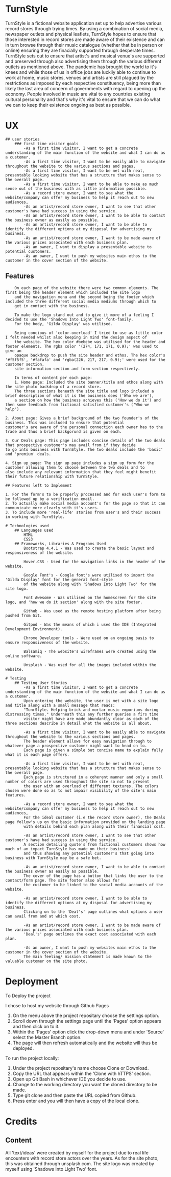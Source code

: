<h1 class="center">TurnStyle</h1>
TurnStyle is a fictional website application set up to help advertise various record stores through trying times. 
By using a combination of social media, newspaper outlets and physical leaflets, TurnStyle hopes to ensure that those interested
in record stores are made aware of their existence and can in turn browse through their music catalogue (whether that be in person or online) ensuring
they are finacially supported through desperate times. TurnStyle sets out to ensure that artist's and musical venue's are supported and preserved
through also advertising them through the various different outlets as mentioned above. The pandemic has brought the world to it's knees and while those 
of us in office jobs are luckily able to continue to work at home, music stores, venues and artists are still plagued by the restrictions as imposed by each respective
constituency, being more than likely the last area of concern of governments with regard to opening up the economy. People involved in music are vital to any countries existing
cultural personality and that's why it's vital to ensure that we can do what we can to keep their existence ongoing as best as possible.

# UX 
    ## user stories
        ### first time visitor goals
            -As a first time visitor, I want to get a concrete understanding of the main function of the website and what I can do as a customer.
            -As a first time visitor, I want to be easily able to navigate throughout the website to the various sections and pages.
            -As a first time visitor, I want to be met with neat, presentable looking website that has a structure that makes sense to the overall page.
            -As a first time visitor, I want to be able to make as much sense out of the business with as little information possible.
            -As a record store owner, I want to see what the website/company can offer my business to help it reach out to new audiences,
            -As an artist/record store owner, I want to see that other customer's have had success in using the service.
            -As an artist/record store owner, I want to be able to contact the business owner as easily as possible.
            -As an artist/record store owner, I want to be able to identify the different options at my disposal for advertising my business.
            -As an artist/record store owner, I want to be made aware of the various prices associated with each business plan.
            -As an owner, I want to display a presentable website to potential customers.
            -As an owner, I want to push my websites main ethos to the customer in the cover section of the website.
    
   ## Features
        On each page of the website there were two common elements. The first being the header element which included the site logo
        and the navigation menu and the second being the footer which included the three different social media mediums through which to 
        get in contact with the business.

        To make the logo stand out and to give it more of a feeling I decided to use the 'Shadows Into Light Two' font-family.
        For the body, 'Gilda Display' was utilised. 

        Being concious of 'color-overload' I tried to use as little color I felt needed whilst also keeping in mind the design aspect of
        the website. The hex color #bebebe was utilised for the header and footer elements. The rgba color '(274, 171, 171, 0.9);' was used to give an
        opaque backdrop to push the site header and ethos. The hex color's '#f5f5f5', '#fafafa' and 'rgba(226, 217, 217, 0.9);' were used for the customer section,
        site information section and form section respectively. 

        In terms of content per each page:
        1. Home page: Included the site banner/title and ethos along with the site photo backdrop of a record store.
        The three sections beneath the site title and logo included a brief description of what it is the business does ('Who we are'),
        a section on how the business achieves this ('How we do it') and then some feedback from fictional satisfied customer's ('Who we help').

    2. About page: Gives a brief background of the two founder's of the business. This was included to ensure that potential 
    customer's are aware of the personal connection each owner has to the trade and thus a brief backgorund is given on each.

    3. Our Deals page: This page includes concise details of the two deals that prospective customer's may avail from if they decide
    to go into business with TurnStyle. The two deals include the 'basic' and 'premium' deals.

    4. Sign up page: The sign up page includes a sign up form for the customer allowing them to choose between the two deals and to 
    also include any relevant information that they feel might benefit their future relationship with TurnStyle.

    ## Features left to Implement

    1. For the form's to be properly processed and for each user's form to be followed up by a verification email.
    2. To actually make social media account's for the page so that it can communicate more clearly with it's users.
    3. To include more 'real-life' stories from user's and their success in working with TurnStyle.

    # Technologies used
        ## Languages used
            HTML 
            CSS3
        ## Frameworks, Libraries & Programs Used
            Bootstrap 4.4.1 - Was used to create the basic layout and responsiveness of the website.
            
            Hover.CSS - Used for the navigation links in the header of the website.
            
            Google Font's - Google font's were utilised to import the 'Gilda Display' font for the general font-style 
            of the website along with 'Shadows Into Light Two' for the site logo.

            Font Awesome - Was utilised on the homescreen for the site logo, and 'how we do it section' along with the site footer.

            Github - Was used as the remote hosting platform after being pushed from Git.

            Gitpod - Was the means of which i used the IDE (Integrated Development Environment).

            Chrome Developer tools - Were used on an ongoing basis to ensure responsiveness of the website.

            Balsamiq - The website's wireframes were created using the online software.

            Unsplash - Was used for all the images included within the website.

    # Testing 
        ## Testing User Stories
            -As a first time visitor, I want to get a concrete understanding of the main function of the website and what I can do as a customer.
            Upon entering the website, the user is met with a site logo and title along with a small message that reads:
            "TunrStyle. Helping brick and mortar music emporiums during distressing times." Underneath this any further queries a firs time
            visitor might have are made abundantly clear as each of the three sections describe in detail what the website is all about.

            -As a first time visitor, I want to be easily able to navigate throughout the website to the various sections and pages.
            The header element allows for easy navigation through to whatever page a prospective customer might want to head on to.
            Each page is given a simple but concise name to explain fully what it is each page offers.

            -As a first time visitor, I want to be met with neat, presentable looking website that has a structure that makes sense to the overall page.
            Each page is structured in a coherent manner and only a small number of colors are used throughout the site so not to present
            the user with an overload of different textures. The colors chosen were done so as to not impair visibility of the site's main features.

            -As a record store owner, I want to see what the website/company can offer my business to help it reach out to new audiences,
            For the ideal customer (i.e the record store owner), the Deals page follow's up on the basic information provided on the landing page
            with details behind each plan along with their financial cost.

            -As an artist/record store owner, I want to see that other customer's have had success in using the service.
            A section detailing quote's from fictional customers shows how much of an impact TurnStyle has made on their business'
            and thus showing any potential customer's that going into business with TurnStyle may be a safe bet.

            -As an artist/record store owner, I want to be able to contact the business owner as easily as possible.
            The cover of the page has a button that links the user to the contact/form page. The site footer also allows for
            the customer to be linked to the social media accounts of the website.

            -As an artist/record store owner, I want to be able to identify the different options at my disposal for advertising my business.
            Clicking on to the 'Deal's' page outlines what options a user can avail from and at which cost.

            -As an artist/record store owner, I want to be made aware of the various prices associated with each business plan.
            'Deal's' page outlines the exact cost associated with each plan.

            -As an owner, I want to push my websites main ethos to the customer in the cover section of the website.
            The main feeling/ mission statement is made known to the valuable customer on the site photo.

# Deployment
To Deploy the project

I chose to host my website through Github Pages

1. On the menu above the project repositary choose the settings option.
2. Scroll down through the settings page until the 'Pages' option appears and then click on to it.
3. Within the 'Pages' option click the drop-down menu and under 'Source' select the Master Branch option.
4. The page will then refresh automatically and the website will thus be deployed.

To run the project locally:

1. Under the project repositary's name choose Clone or Download.
2. Copy the URL that appears within the 'Clone with hTTPS' section.
3. Open up Git Bash in whichever IDE you decide to use.
4. Change to the working directory you want the cloned directory to be made.
5. Type git clone and then paste the URL copied from Github.
6. Press enter and you will then have a copy of the local clone.

# Credits

## Content

All 'text/ideas' were created by myself for the project due to real life encounters with record store actors over the years.
As for the site photo, this was obtained through unsplash.com.
The site logo was created by myself using 'Shadows Into Light Two' font.


